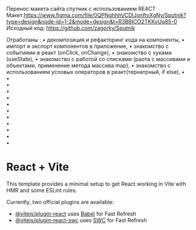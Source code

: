 Перенос макета сайта спутник с использованием REACT
Макет:https://www.figma.com/file/0QPNghhhVCDlJonftvXgNy/Sputnik?type=design&node-id=1-2&mode=design&t=R3B8ICO2TKKvUq85-0
Исходный код: https://github.com/zagorky/Sputnik

Отработаны :
•	декомпозиция и рефакторинг кода на компоненты,
•	импорт и экспорт компонентов в приложение,
•	знакомство с событиями в реакт (onClick, onChange),
•	знакомство с хуками (useState),
•	знакомство с работой со списками (раота с массивами и объектами, применение метода массива map),
•	знакомство с использованием условых операторов в реакт(тернатрный, if else),
•	
•	
•	
•	
•	
•	
•	
•	
•	
•	
•	
•	








# React + Vite

This template provides a minimal setup to get React working in Vite with HMR and some ESLint rules.

Currently, two official plugins are available:

- [@vitejs/plugin-react](https://github.com/vitejs/vite-plugin-react/blob/main/packages/plugin-react/README.md) uses [Babel](https://babeljs.io/) for Fast Refresh
- [@vitejs/plugin-react-swc](https://github.com/vitejs/vite-plugin-react-swc) uses [SWC](https://swc.rs/) for Fast Refresh
